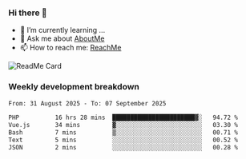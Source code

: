 ### Hi there 👋

- 🌱 I’m currently learning ...
- 💬 Ask me about [AboutMe](https://www.itzcy.com/about)
- 📫 How to reach me: [ReachMe](https://www.itzcy.com/about)

![ReadMe Card](https://github-readme-stats-ten-gilt.vercel.app/api?username=SuperChenYun&show_icons=true&title_color=fff&icon_color=79ff97&text_color=9f9f9f&bg_color=151515&hide_border=true)

### Weekly development breakdown
<!--START_SECTION:waka-->

```txt
From: 31 August 2025 - To: 07 September 2025

PHP          16 hrs 28 mins  ███████████████████████▓░   94.72 %
Vue.js       34 mins         ▓░░░░░░░░░░░░░░░░░░░░░░░░   03.30 %
Bash         7 mins          ▒░░░░░░░░░░░░░░░░░░░░░░░░   00.71 %
Text         5 mins          ░░░░░░░░░░░░░░░░░░░░░░░░░   00.52 %
JSON         2 mins          ░░░░░░░░░░░░░░░░░░░░░░░░░   00.28 %
```

<!--END_SECTION:waka-->
